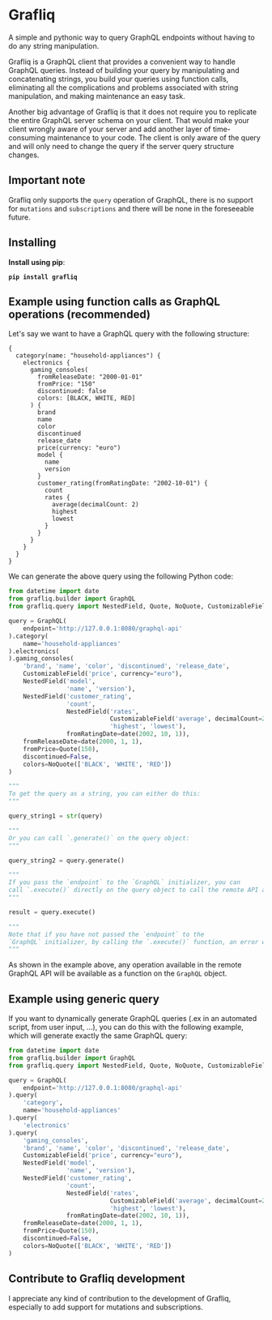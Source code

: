 # Grafliq
A simple and pythonic way to query GraphQL endpoints without having to do 
any string manipulation.

Grafliq is a GraphQL client that provides a convenient way to handle GraphQL queries. 
Instead of building your query by manipulating and concatenating strings, you build 
your queries using function calls, eliminating all the complications and problems 
associated with string manipulation, and making maintenance an easy task.

Another big advantage of Grafliq is that it does not require you to replicate the entire GraphQL server schema on your client. 
That would make your client wrongly aware of your server and add another layer of time-consuming maintenance to your code. 
The client is only aware of the query and will only need to change the query if the server query structure changes.

## Important note
Grafliq only supports the `query` operation of GraphQL, there is no support 
for `mutations` and `subscriptions` and there will be none in the foreseeable future.

## Installing

**Install using pip**:

**`pip install grafliq`**

## Example using function calls as GraphQL operations (recommended)

Let's say we want to have a GraphQL query with the following structure:

```
{
  category(name: "household-appliances") {
    electronics {
      gaming_consoles(
        fromReleaseDate: "2000-01-01"
        fromPrice: "150"
        discontinued: false
        colors: [BLACK, WHITE, RED]
      ) {
        brand
        name
        color
        discontinued
        release_date
        price(currency: "euro")
        model {
          name
          version
        }
        customer_rating(fromRatingDate: "2002-10-01") {
          count
          rates {
            average(decimalCount: 2)
            highest
            lowest
          }
        }
      }
    }
  }
}
```

We can generate the above query using the following Python code:

```python
from datetime import date
from grafliq.builder import GraphQL
from grafliq.query import NestedField, Quote, NoQuote, CustomizableField

query = GraphQL(
    endpoint='http://127.0.0.1:8080/graphql-api'
).category(
    name='household-appliances'
).electronics(
).gaming_consoles(
    'brand', 'name', 'color', 'discontinued', 'release_date',
    CustomizableField('price', currency="euro"),
    NestedField('model',
                'name', 'version'),
    NestedField('customer_rating',
                'count',
                NestedField('rates',
                            CustomizableField('average', decimalCount=2),
                            'highest', 'lowest'),
                fromRatingDate=date(2002, 10, 1)),
    fromReleaseDate=date(2000, 1, 1),
    fromPrice=Quote(150),
    discontinued=False,
    colors=NoQuote(['BLACK', 'WHITE', 'RED'])
)

"""
To get the query as a string, you can either do this:
"""

query_string1 = str(query)

"""
Or you can call `.generate()` on the query object:
"""

query_string2 = query.generate()

"""
If you pass the `endpoint` to the `GraphQL` initializer, you can 
call `.execute()` directly on the query object to call the remote API and get the result:
"""

result = query.execute()

"""
Note that if you have not passed the `endpoint` to the 
`GraphQL` initializer, by calling the `.execute()` function, an error will be raised.
"""
```

As shown in the example above, any operation available in the remote GraphQL API 
will be available as a function on the `GraphQL` object.

## Example using generic query

If you want to dynamically generate GraphQL queries 
(.ex in an automated script, from user input, ...), you can do this with 
the following example, which will generate exactly the same GraphQL query:

```python
from datetime import date
from grafliq.builder import GraphQL
from grafliq.query import NestedField, Quote, NoQuote, CustomizableField

query = GraphQL(
    endpoint='http://127.0.0.1:8080/graphql-api'
).query(
    'category',
    name='household-appliances'
).query(
    'electronics'
).query(
    'gaming_consoles',
    'brand', 'name', 'color', 'discontinued', 'release_date',
    CustomizableField('price', currency="euro"),
    NestedField('model',
                'name', 'version'),
    NestedField('customer_rating',
                'count',
                NestedField('rates',
                            CustomizableField('average', decimalCount=2),
                            'highest', 'lowest'),
                fromRatingDate=date(2002, 10, 1)),
    fromReleaseDate=date(2000, 1, 1),
    fromPrice=Quote(150),
    discontinued=False,
    colors=NoQuote(['BLACK', 'WHITE', 'RED'])
)
```

## Contribute to Grafliq development

I appreciate any kind of contribution to the development of Grafliq, 
especially to add support for mutations and subscriptions.
